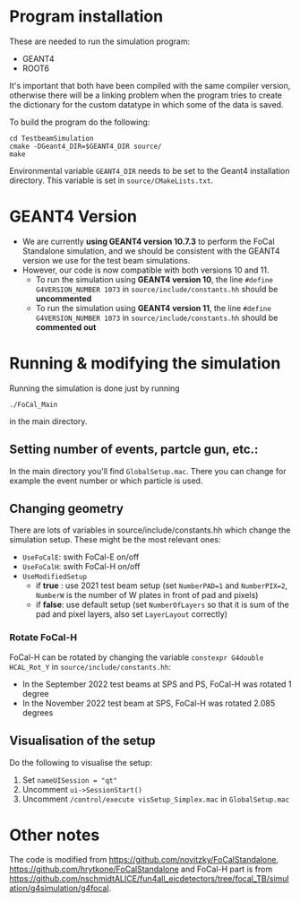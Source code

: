# Program installation

These are needed to run the simulation program:
 * GEANT4
 * ROOT6

It's important that both have been compiled with the same compiler version, otherwise there will be a linking problem when the program tries to create the dictionary for the custom datatype in which some of the data is saved.

To build the program do the following:

```
cd TestbeamSimulation
cmake -DGeant4_DIR=$GEANT4_DIR source/
make
```

Environmental variable ```GEANT4_DIR``` needs to be set to the Geant4 installation directory. This variable is set in ```source/CMakeLists.txt```.

# GEANT4 Version

- We are currently **using GEANT4 version 10.7.3** to perform the FoCal Standalone simulation, and we should be consistent with the GEANT4 version we use for the test beam simulations.
- However, our code is now compatible with both versions 10 and 11.
    - To run the simulation using **GEANT4 version 10**, the line ```#define G4VERSION_NUMBER 1073``` in ```source/include/constants.hh``` should be **uncommented**
    - To run the simulation using **GEANT4 version 11**, the line ```#define G4VERSION_NUMBER 1073``` in ```source/include/constants.hh``` should be **commented out**


# Running & modifying the simulation

Running the simulation is done just by running

```
./FoCal_Main
```
in the main directory.

## Setting number of events, partcle gun, etc.:

In the main directory you'll find ```GlobalSetup.mac```. There you can change for example the event number or which particle is used.

## Changing geometry
There are lots of variables in source/include/constants.hh which change the simulation setup. These might be the most relevant ones:
 * ```UseFoCalE```: swith FoCal-E on/off
 * ```UseFoCalH```: swith FoCal-H on/off
 * ```UseModifiedSetup```
    * if __true__ : use 2021 test beam setup (set ```NumberPAD=1``` and ```NumberPIX=2```, ```NumberW``` is the number of W plates in front of pad and pixels)
    * if __false__: use default setup (set ```NumberOfLayers``` so that it is sum of the pad and pixel layers, also set ```LayerLayout``` correctly)

### Rotate FoCal-H

FoCal-H can be rotated by changing the variable ```constexpr G4double HCAL_Rot_Y``` in ```source/include/constants.hh```:
- In the September 2022 test beams at SPS and PS, FoCal-H was rotated 1 degree
- In the November 2022 test beam at SPS, FoCal-H was rotated 2.085 degrees 


## Visualisation of the setup

Do the following to visualise the setup:
1.  Set ```nameUISession = "qt"```
2.  Uncomment ```ui->SessionStart()```
3.  Uncomment ```/control/execute visSetup_Simplex.mac``` in ```GlobalSetup.mac```



# Other notes

The code is modified from https://github.com/novitzky/FoCalStandalone, https://github.com/hrytkone/FoCalStandalone and FoCal-H part is from https://github.com/nschmidtALICE/fun4all_eicdetectors/tree/focal_TB/simulation/g4simulation/g4focal.
